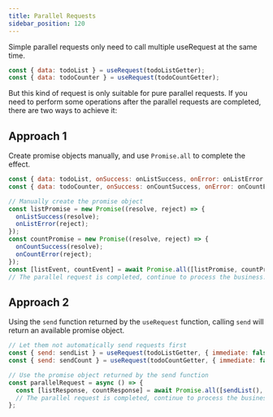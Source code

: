 ```yaml
---
title: Parallel Requests
sidebar_position: 120
---
```


Simple parallel requests only need to call multiple useRequest at the same time.

```javascript
const { data: todoList } = useRequest(todoListGetter);
const { data: todoCounter } = useRequest(todoCountGetter);
```

But this kind of request is only suitable for pure parallel requests. If you need to perform some operations after the parallel requests are completed, there are two ways to achieve it:

## Approach 1

Create promise objects manually, and use `Promise.all` to complete the effect.

```javascript
const { data: todoList, onSuccess: onListSuccess, onError: onListError } = useRequest(todoListGetter);
const { data: todoCounter, onSuccess: onCountSuccess, onError: onCountError } = useRequest(todoCountGetter);

// Manually create the promise object
const listPromise = new Promise((resolve, reject) => {
  onListSuccess(resolve);
  onListError(reject);
});
const countPromise = new Promise((resolve, reject) => {
  onCountSuccess(resolve);
  onCountError(reject);
});
const [listEvent, countEvent] = await Promise.all([listPromise, countPromise]);
// The parallel request is completed, continue to process the business...
```

## Approach 2

Using the `send` function returned by the `useRequest` function, calling `send` will return an available promise object.

```javascript
// Let them not automatically send requests first
const { send: sendList } = useRequest(todoListGetter, { immediate: false });
const { send: sendCount } = useRequest(todoCountGetter, { immediate: false });

// Use the promise object returned by the send function
const parallelRequest = async () => {
  const [listResponse, countResponse] = await Promise.all([sendList(), sendCount()]);
  // The parallel request is completed, continue to process the business...
};
```
